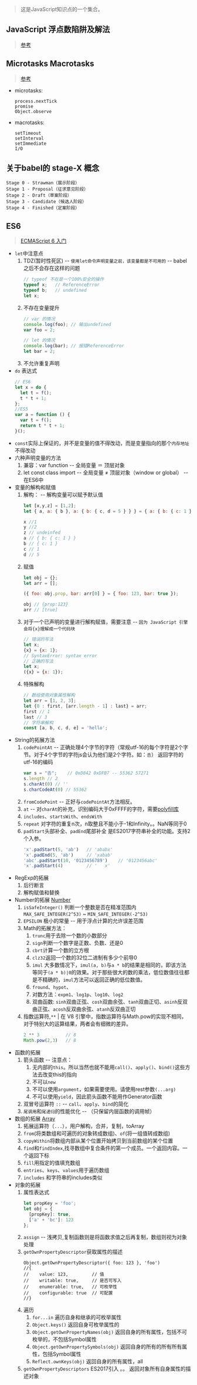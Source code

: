 > 这是JavaScript知识点的一个集合。

## JavaScript 浮点数陷阱及解法
> [参考](https://zhuanlan.zhihu.com/p/30703042)

## Microtasks Macrotasks
> [参考](https://jakearchibald.com/2015/tasks-microtasks-queues-and-schedules/)

* microtasks:
    ```
    process.nextTick
    promise
    Object.observe
    ```
* macrotasks:
    ```
    setTimeout
    setInterval
    setImmediate
    I/O
    ```

## 关于babel的 stage-X 概念
```
Stage 0 - Strawman（展示阶段）
Stage 1 - Proposal（征求意见阶段）
Stage 2 - Draft（草案阶段）
Stage 3 - Candidate（候选人阶段）
Stage 4 - Finished（定案阶段）
```


## ES6
> [ECMAScript 6 入门](http://es6.ruanyifeng.com/)

* `let`中注意点
    1. TDZ(暂时性死区) -- `使用let命令声明变量之前，该变量都是不可用的` -- babel之后不会存在这样的问题
        ```javascript
        // typeof 不在是一个100%安全的操作
        typeof x;   // ReferenceError
        typeof b;   // undefined
        let x;
        ```
    2. 不存在变量提升
        ```javascript
        // var 的情况
        console.log(foo); // 输出undefined
        var foo = 2;

        // let 的情况
        console.log(bar); // 报错ReferenceError
        let bar = 2;
        ```
    3. 不允许重复声明
* `do` 表达式
    ```javascript
    // ES6
    let x = do {
      let t = f();
      t * t + 1;
    };
    //ES5
    var a = function () {
      var t = f();
      return t * t + 1;
    }();
    ```
* `const`实际上保证的，并不是变量的值不得改动，而是变量指向的那个`内存地址`不得改动
* 六种声明变量的方法
    1. 兼容：var function -- 全局变量 ＝ 顶层对象
    2. let const class import -- 全局变量 ≠ 顶层对象（window or global） -- 在ES6中
* 变量的解构和赋值
    1. 解构： -- 解构变量可以赋予默认值
        ```javascript
        let [x,y,z] = [1,2];
        let { a, a: { b }, a: { b: { c, d = 5 } } } = { a: { b: { c: 1 } } }

        x //1
        y //2
        z // undeinfed
        a // { b: { c: 1 } }
        b // { c: 1 }
        c // 1
        d // 5
        ```
    2. 赋值
        ```javascript
        let obj = {};
        let arr = [];

        ({ foo: obj.prop, bar: arr[0] } = { foo: 123, bar: true });

        obj // {prop:123}
        arr // [true]
        ```
    3. 对于一个已声明的变量进行解构赋值，需要注意 -- `因为 JavaScript 引擎会将{x}理解成一个代码块`
        ```javascript
        // 错误的写法
        let x;
        {x} = {x: 1};
        // SyntaxError: syntax error
        // 正确的写法
        let x;
        ({x} = {x: 1});
        ```
    4. 特殊解构
        ```javascript
        // 数组使用对象属性解构
        let arr = [1, 2, 3];
        let {0 : first, [arr.length - 1] : last} = arr;
        first // 1
        last // 3
        // 字符串解构
        const [a, b, c, d, e] = 'hello';
        ```
* String的拓展方法
    1. `codePointAt` --  正确处理4个字节的字符（常规utf-16的每个字符是2个字节。对于4个字节的字符js会认为他们是2个字符。如：`𠮷`） 返回字符的utf-16的编码
        ```javascript
        var s = "𠮷";    // 0xD842 0xDFB7 -- 55362 57271
        s.length // 2
        s.charAt(0) // ''
        s.charCodeAt(0) // 55362
        ```
    2. `fromCodePoint` -- 正好与`codePointAt`方法相反。
    3. `at` -- 对`charAt`的补充，识别编码大于0xFFFF的字符，需要[polyfill库](https://github.com/es-shims/String.prototype.at)
    4. `includes`、`startsWith`、`endsWith`
    5. `repeat` 对字符的重复n次，n取整且不能小于-1和Infinity。。NaN等同于0
    6. `padStart`头部补全、`padEnd`尾部补全 是ES2017字符串补全的功能。支持2个入参。
        ```javascript
        'x'.padStart(5, 'ab')   // 'ababx'
        'x'.padEnd(5, 'ab')     // 'xabab'
        'abc'.padStart(10, '0123456789')    // '0123456abc'
        'x'.padStart(4)         // '   x'
        ```
* RegExp的拓展
    1. 后行断言
    2. 解构赋值和替换
* Number的拓展 [Number](https://developer.mozilla.org/zh-CN/docs/Web/JavaScript/Reference/Global_Objects/Number)
    1. `isSafeInteger()` 判断一个整数是否在精准范围内 `MAX_SAFE_INTEGER(2^53)` ~ `MIN_SAFE_INTEGER(-2^53)`
    2. `EPSILON` 极小的常量 -- 用于浮点计算的允许误差范围
    3. Math的拓展方法：
        1. `trunc`用于去除一个数的小数部分
        2. `sign`判断一个数字是正数、负数、还是0
        3. `cbrt`计算一个数的立方根
        4. `clz32`返回一个数的32位二进制有多少个前导0
        5. `imul` 大多数情况下，`imul(a, b)`与`a * b`的结果是相同的，即该方法等同于`(a * b)|0`的效果。对于那些很大的数的乘法，低位数值往往都是不精确的，`imul`方法可以返回正确的低位数值。
        6. `fround`、`hypot`、
        7. 对数方法：`expm1`、`log1p`、`log10`、`log2`
        8. 双曲函数: `sinh`双曲正弦、`cosh`双曲余弦、`tanh`双曲正切、`asinh`反双曲正弦、`acosh`反双曲余弦、`atanh`反双曲正切
    4. 指数运算符,`**`  | 在 V8 引擎中，指数运算符与Math.pow的实现不相同，对于特别大的运算结果，两者会有细微的差异。
        ```javascript
        2 ** 3          // 8
        Math.pow(2,3)   // 8
        ```
* 函数的拓展
    1. 箭头函数 -- 注意点：
        1. 无内部的`this`。所以当然也就不能用`call()`、`apply()`、`bind()`这些方法去改变this的指向
        2. 不可以`new`
        3. 不可以使用`argument`，如果需要使用。请使用rest参数`(...arg)`
        4. 不可以使用`yield`，因此箭头函数不能用作Generator函数
    2. 双冒号运算符 `::` -- `call`、`apply`、`bind`的简化
    3. `尾调用`和`尾递归`的性能优化 -- （只保留内层函数的调用帧）
* 数组的拓展 [Array](https://developer.mozilla.org/zh-CN/docs/Web/JavaScript/Reference/Global_Objects/Array)
    1. 拓展运算符（`...`），用户解构，合并，复制，toArray
    2. `from`(将类数组和可遍历的对象转成数组)、`of`(将一组值转成数组)
    3. `copyWithin`将数组内部从某个位置开始拷贝到当前数组的某个位置
    4. `find`和`findIndex`,找寻数组中复合条件的第一个成员。一个返回内容。一个返回下标
    5. `fill`用指定的值填充数组
    6. `entries`、`keys`、`values`用于遍历数组
    7. `includes` 和字符串的includes类似
* 对象的拓展
    1. 属性表达式
        ```javascript
        let propKey = 'foo';
        let obj = {
          [propKey]: true,
          ['a' + 'bc']: 123
        };
        ```
    2. `assign` -- 浅拷贝,复制函数则是将函数求值之后再复制，数组则视为对象处理
    3. `getOwnPropertyDescriptor`获取属性的描述
        ```
        Object.getOwnPropertyDescriptor({ foo: 123 }, 'foo')
        //{
        //    value: 123,         // 值
        //    writable: true,     // 是否可写入
        //    enumerable: true,   // 可枚举性
        //    configurable: true  // 可配置
        //}
        ```
    3. 遍历
        1. `for...in` 遍历自身和继承的可枚举属性
        2. `Object.keys()` 返回自身可枚举属性的
        3. `Object.getOwnPropertyNames(obj)` 返回自身的所有属性，包括不可枚举的，不包括Symbol属性
        4. `Object.getOwnPropertySymbols(obj)` 返回自身的所有的所有所有属性，包括Symbol属性
        5. `Reflect.ownKeys(obj)` 返回自身的所有属性，all
    4. `getOwnPropertyDescriptors` ES2017引入 。。 返回对象所有自身属性的描述对象